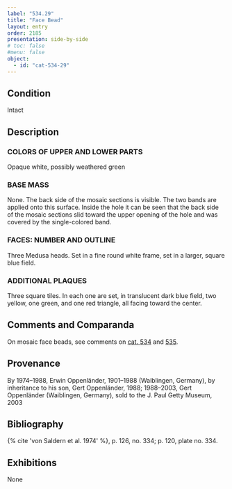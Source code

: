 ```yaml
---
label: "534.29"
title: "Face Bead"
layout: entry
order: 2185
presentation: side-by-side
# toc: false
#menu: false 
object:
  - id: "cat-534-29"
---
```


## Condition

Intact

## Description

### COLORS OF UPPER AND LOWER PARTS

Opaque white, possibly weathered green

### BASE MASS

None. The back side of the mosaic sections is visible. The two bands are applied onto this surface. Inside the hole it can be seen that the back side of the mosaic sections slid toward the upper opening of the hole and was covered by the single-colored band.

### FACES: NUMBER AND OUTLINE

Three Medusa heads. Set in a fine round white frame, set in a larger, square blue field. 

### ADDITIONAL PLAQUES 

Three square tiles. In each one are set, in translucent dark blue field, two yellow, one green, and one red triangle, all facing toward the center.

## Comments and Comparanda

On mosaic face beads, see comments on [cat. 534](/catalogue/cat-534) and [535](/catalogue/cat-535).

## Provenance

By 1974–1988, Erwin Oppenländer, 1901–1988 (Waiblingen, Germany), by inheritance to his son, Gert Oppenländer, 1988; 1988–2003, Gert Oppenländer (Waiblingen, Germany), sold to the J. Paul Getty Museum, 2003

## Bibliography

{% cite 'von Saldern et al. 1974' %}, p. 126, no. 334; p. 120, plate no. 334.

## Exhibitions

None